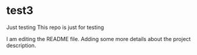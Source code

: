 # test3
Just testing
This repo is just for testing

I am editing the README file. Adding some more details about the project description.
